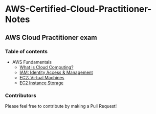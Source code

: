 # AWS-Certified-Cloud-Practitioner-Notes

## AWS Cloud Practitioner exam

### Table of contents

- AWS Fundamentals
  - [What is Cloud Computing?](/cloud_computing.md)
  - [IAM: Identity Access & Management](/iam.md)
  - [EC2: Virtual Machines](/ec2.md)
  - [EC2 Instance Storage](/ec2_storage.md)

### Contributors

Please feel free to contribute by making a Pull Request!
